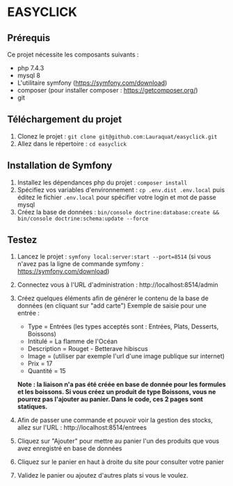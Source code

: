 # EASYCLICK

## Prérequis

Ce projet nécessite les composants suivants :
- php 7.4.3
- mysql 8
- L'utilitaire symfony (https://symfony.com/download)
- composer (pour installer composer : https://getcomposer.org/)
- git

## Téléchargement du projet

1. Clonez le projet : `git clone git@github.com:Lauraquat/easyclick.git`
2. Allez dans le répertoire : `cd easyclick` 

## Installation de Symfony

1. Installez les dépendances php du projet : `composer install` 
2. Spécifiez vos variables d'environnement : `cp .env.dist .env.local` puis éditez le fichier `.env.local` pour spécifier votre login et mot de passe mysql
3. Créez la base de données : `bin/console doctrine:database:create && bin/console doctrine:schema:update --force`

## Testez

1. Lancez le projet : `symfony local:server:start --port=8514` (si vous n'avez pas la ligne de commande symfony : https://symfony.com/download)
2. Connectez vous à l'URL d'administration : http://localhost:8514/admin
3. Créez quelques éléments afin de générer le contenu de la base de données (en cliquant sur "add carte")
    Exemple de saisie pour une entrée :

    * Type = Entrées  (les types acceptés sont : Entrées, Plats, Desserts, Boissons)
    * Intitulé = La flamme de l'Océan
    * Description = Rouget - Betterave hibiscus
    * Image = (utiliser par exemple l'url d'une image publique sur internet)
    * Prix = 17
    * Quantité = 15

    **Note : la liaison n'a pas été créée en base de donnée pour les formules et les boissons. Si vous créez un produit de type Boissons, vous ne pourrez pas l'ajouter au panier. Dans le code, ces 2 pages sont statiques.**

4. Afin de passer une commande et pouvoir voir la gestion des stocks, allez sur l'URL : http://localhost:8514/entrees
5. Cliquez sur "Ajouter" pour mettre au panier l'un des produits que vous avez enregistré en base de données
6. Cliquez sur le panier en haut à droite du site pour consulter votre panier
7. Validez le panier ou ajoutez d'autres plats si vous le voulez.
